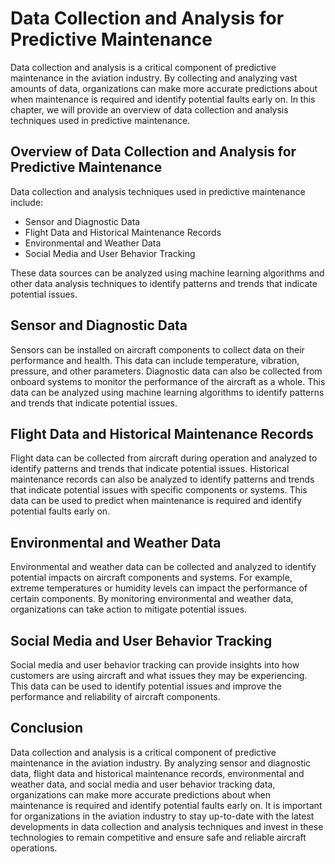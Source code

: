 Data Collection and Analysis for Predictive Maintenance
==================================================================

Data collection and analysis is a critical component of predictive maintenance in the aviation industry. By collecting and analyzing vast amounts of data, organizations can make more accurate predictions about when maintenance is required and identify potential faults early on. In this chapter, we will provide an overview of data collection and analysis techniques used in predictive maintenance.

Overview of Data Collection and Analysis for Predictive Maintenance
-------------------------------------------------------------------

Data collection and analysis techniques used in predictive maintenance include:

* Sensor and Diagnostic Data
* Flight Data and Historical Maintenance Records
* Environmental and Weather Data
* Social Media and User Behavior Tracking

These data sources can be analyzed using machine learning algorithms and other data analysis techniques to identify patterns and trends that indicate potential issues.

Sensor and Diagnostic Data
--------------------------

Sensors can be installed on aircraft components to collect data on their performance and health. This data can include temperature, vibration, pressure, and other parameters. Diagnostic data can also be collected from onboard systems to monitor the performance of the aircraft as a whole. This data can be analyzed using machine learning algorithms to identify patterns and trends that indicate potential issues.

Flight Data and Historical Maintenance Records
----------------------------------------------

Flight data can be collected from aircraft during operation and analyzed to identify patterns and trends that indicate potential issues. Historical maintenance records can also be analyzed to identify patterns and trends that indicate potential issues with specific components or systems. This data can be used to predict when maintenance is required and identify potential faults early on.

Environmental and Weather Data
------------------------------

Environmental and weather data can be collected and analyzed to identify potential impacts on aircraft components and systems. For example, extreme temperatures or humidity levels can impact the performance of certain components. By monitoring environmental and weather data, organizations can take action to mitigate potential issues.

Social Media and User Behavior Tracking
---------------------------------------

Social media and user behavior tracking can provide insights into how customers are using aircraft and what issues they may be experiencing. This data can be used to identify potential issues and improve the performance and reliability of aircraft components.

Conclusion
----------

Data collection and analysis is a critical component of predictive maintenance in the aviation industry. By analyzing sensor and diagnostic data, flight data and historical maintenance records, environmental and weather data, and social media and user behavior tracking data, organizations can make more accurate predictions about when maintenance is required and identify potential faults early on. It is important for organizations in the aviation industry to stay up-to-date with the latest developments in data collection and analysis techniques and invest in these technologies to remain competitive and ensure safe and reliable aircraft operations.
